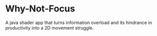 # Why-Not-Focus
A java shader app that turns information overload and its hindrance in productivity into a 2D movement struggle.
